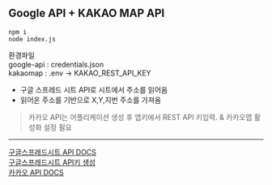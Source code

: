 ## Google API + KAKAO MAP API

```
npm i
node index.js
```

환경파일 <br>
google-api : credentials.json <br>
kakaomap : .env -> KAKAO_REST_API_KEY  


- 구글 스프레드 시트 API로 시트에서 주소를 읽어옴
- 읽어온 주소를 기반으로 X,Y,지번 주소를 가져옴


> 카카오 API는 어플리케이션 생성 후 앱키에서 REST API 키입력. & 카카오맵 활성화 설정 필요




---

[구글스프레드시트 API DOCS](https://developers.google.com/workspace/sheets/api/reference/rest/v4/spreadsheets.values/append?hl=ko) <br>
[구글스프레드시트 API키 생성](https://wise-office-worker.tistory.com/67) <br>
[카카오 API DOCS](https://developers.kakao.com/docs/latest/ko/local/dev-guide)
